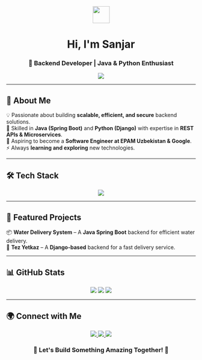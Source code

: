 <div align="center"> 
    <img src="https://media.giphy.com/media/hvRJCLFzcasrR4ia7z/giphy.gif" width="45"> 
    <h1>Hi, I'm <b>Sanjar</b></h1> 
    <h3>🚀 Backend Developer | Java & Python Enthusiast</h3> 
</div> 

<p align="center"> 
    <img src="https://readme-typing-svg.herokuapp.com?font=Fira+Code&size=24&duration=2500&pause=500&color=F7A41D&center=true&vCenter=true&width=700&lines=Backend+Developer+%7C+Java+%26+Python;Spring+Boot+%7C+Django+%7C+REST+APIs;Building+Scalable+Backend+Solutions;Aspiring+Software+Engineer+at+EPAM+%26+Google" />
</p>

---

## 🌟 About Me  

💡 Passionate about building **scalable, efficient, and secure** backend solutions.  
📌 Skilled in **Java (Spring Boot)** and **Python (Django)** with expertise in **REST APIs & Microservices**.  
🎯 Aspiring to become a **Software Engineer at EPAM Uzbekistan & Google**.  
⚡ Always **learning and exploring** new technologies.  

---

## 🛠 Tech Stack  

<p align="center"> 
    <img src="https://skillicons.dev/icons?i=java,spring,python,django,postgres,docker,git,aws" />
</p>

---

## 🚀 Featured Projects  

📦 **Water Delivery System** – A **Java Spring Boot** backend for efficient water delivery.  
🚀 **Tez Yetkaz** – A **Django-based** backend for a fast delivery service.  

---

## 📊 GitHub Stats  

<div align="center">
    <img src="https://github-profile-summary-cards.vercel.app/api/cards/profile-details?username=SanjarIsmailov&theme=radical" />
    <img src="https://github-profile-summary-cards.vercel.app/api/cards/stats?username=SanjarIsmailov&theme=radical" />
    <img src="https://github-profile-summary-cards.vercel.app/api/cards/most-commit-language?username=SanjarIsmailov&theme=radical" />
</div>

---

## 🌍 Connect with Me  

<p align="center">  
    <a href="https://www.linkedin.com/in/sanjar-ismailov-931479302/" target="_blank">
        <img src="https://img.shields.io/badge/LinkedIn-0077B5?style=for-the-badge&logo=linkedin&logoColor=white" />
    </a>  
    <a href="https://t.me/IsmailovSanjar" target="_blank">
        <img src="https://img.shields.io/badge/Telegram-26A5E4?style=for-the-badge&logo=telegram&logoColor=white" />
    </a>  
    <a href="https://github.com/SanjarIsmailov" target="_blank">
        <img src="https://img.shields.io/badge/GitHub-181717?style=for-the-badge&logo=github&logoColor=white" />
    </a>  
</p>

<h3 align="center">🚀 Let's Build Something Amazing Together! 🚀</h3>
